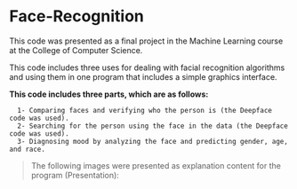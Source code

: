 # Face-Recognition
This code was presented as a final project in the Machine Learning course at the College of Computer Science.

This code includes three uses for dealing with facial recognition algorithms and using them in one program that includes a simple graphics interface.

**This code includes three parts, which are as follows:** 
```
  1- Comparing faces and verifying who the person is (the Deepface code was used).
  2- Searching for the person using the face in the data (the Deepface code was used).
  3- Diagnosing mood by analyzing the face and predicting gender, age, and race.
```
>The following images were presented as explanation content for the program (Presentation):
